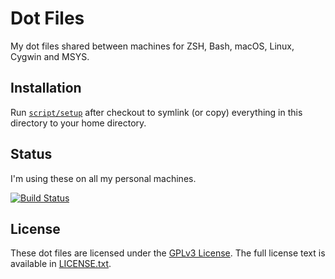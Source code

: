 # Dot Files
My dot files shared between machines for ZSH, Bash, macOS, Linux, Cygwin and MSYS.

## Installation
Run [`script/setup`](https://github.com/saschakiefer/dotfiles/blob/master/script/setup)
after checkout to symlink (or copy) everything in this directory to your home directory.

## Status
I'm using these on all my personal machines.

[![Build Status](https://travis-ci.org/saschakiefer/dotfiles.svg?branch=master)](https://travis-ci.org/saschakiefer/dotfiles)

## License
These dot files are licensed under the [GPLv3 License](https://en.wikipedia.org/wiki/GNU_General_Public_License).
The full license text is available in [LICENSE.txt](https://github.com/MikeMcQuaid/dotfiles/blob/master/LICENSE.txt).
